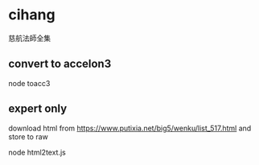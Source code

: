 # cihang
慈航法師全集

## convert to accelon3
node toacc3


## expert only
   download html from https://www.putixia.net/big5/wenku/list_517.html and store to raw
 
   node html2text.js
